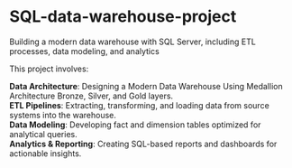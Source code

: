 # SQL-data-warehouse-project
Building a modern data warehouse with SQL Server, including ETL processes, data modeling, and analytics

This project involves:

**Data Architecture**: Designing a Modern Data Warehouse Using Medallion Architecture Bronze, Silver, and Gold layers. <br/>
**ETL Pipelines**: Extracting, transforming, and loading data from source systems into the warehouse. <br/>
**Data Modeling**: Developing fact and dimension tables optimized for analytical queries. <br/>
**Analytics & Reporting**: Creating SQL-based reports and dashboards for actionable insights. <br/>
